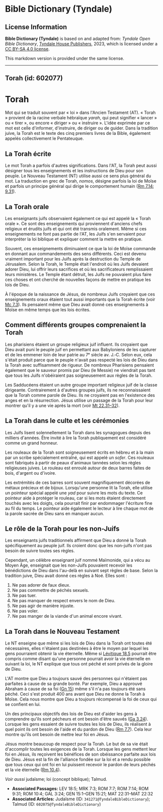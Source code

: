 # Bible Dictionary (Tyndale)

## License Information

**Bible Dictionary (Tyndale)** is based on and adapted from: _Tyndale Open Bible Dictionary_, [Tyndale House Publishers](https://tyndaleopenresources.com/), 2023, which is licensed under a [CC BY-SA 4.0 license](https://creativecommons.org/licenses/by-sa/4.0/legalcode.en).

This markdown version is provided under the same license.



--------------------------------

## Torah (id: 602077)

Torah
=====

Mot qui se traduit souvent par « loi » dans l'Ancien Testament (AT). « Torah » provient de la racine verbale hébraïque *yarah*, qui peut signifier « lancer » ou « tirer », ou encore « diriger » ou « instruire ». L'idée exprimée par ce mot est celle d'informer, d'instruire, de diriger ou de guider. Dans la tradition juive, la Torah est le texte des cinq premiers livres de la Bible, également appelés collectivement le Pentateuque.

La Torah écrite
---------------

Le mot Torah a parfois d'autres significations. Dans l'AT, la Torah peut aussi désigner tous les enseignements et les instructions de Dieu pour son peuple. Le Nouveau Testament (NT) utilise aussi ce sens plus général du mot. La traduction en grec de Torah, *nomos*, désigne parfois la loi de Moïse et parfois un principe général qui dirige le comportement humain ([Rm 7\.14](https://ref.ly/Rom7:14); [9\.31](https://ref.ly/Rom9:31)).

**La Torah orale**
------------------

Les enseignants juifs observaient également ce qui est appelé la « Torah orale ». Ce sont des enseignements qui proviennent d'anciens chefs religieux et érudits juifs et qui ont été transmis oralement. Même si ces enseignements ne font pas partie de l'AT, les Juifs s'en servaient pour interpréter la loi biblique et expliquer comment la mettre en pratique.

Souvent, ces enseignements diminuaient ce que la loi de Moïse commande en donnant aux commandements des sens différents. Ceci est devenu vraiment important pour les Juifs après la destruction du Temple de Jérusalem. Selon la Torah, le Temple était l'endroit où les Juifs devaient adorer Dieu, lui offrir leurs sacrifices et où les sacrificateurs remplissaient leurs ministères. Le Temple étant détruit, les Juifs ne pouvaient plus faire ces choses et ont cherché de nouvelles façons de mettre en pratique les lois de Dieu.

À l'époque de la naissance de Jésus, de nombreux Juifs croyaient que ces enseignements oraux étaient tout aussi importants que la Torah écrite (voir [Mc 7\.3](https://ref.ly/Mark7:3)). Ils pensaient même que Dieu avait donné ces enseignements à Moïse en même temps que les lois écrites.

Comment différents groupes comprenaient la Torah
------------------------------------------------

Les pharisiens étaient un groupe religieux juif influent. Ils croyaient que Dieu avait puni le peuple juif en permettant aux Babyloniens de les capturer et de les emmener loin de leur patrie au 7ᵉ siècle av. J.‑C. Selon eux, cela s'était produit parce que le peuple n'avait pas respecté les lois de Dieu dans la Torah avec suffisamment de rigueur. De nombreux Pharisiens pensaient également que le sauveur promis par Dieu (le Messie) ne viendrait pas tant que tous les Juifs n'obéiraient pas soigneusement aux règles de la Torah.

Les Sadducéens étaient un autre groupe important religieux juif de la classe dirigeante. Contrairement à d'autres groupes juifs, ils ne reconnaissaient que la Torah comme parole de Dieu. Ils ne croyaient pas en l'existence des anges et en la résurrection. Jésus utilise un passage de la Torah pour leur montrer qu'il y a une vie après la mort (voir [Mt 22\.31–32](https://ref.ly/Matt22:31-Matt22:32)).

**La Torah dans le culte et les cérémonies**
--------------------------------------------

Les Juifs lisent solennellement la Torah dans les synagogues depuis des milliers d'années. Être invité à lire la Torah publiquement est considéré comme un grand honneur.

Les rouleaux de la Torah sont soigneusement écrits en hébreu et à la main par un scribe spécialement entraîné, qui est appelé un *sofer*. Ces rouleaux sont fabriqués à partir de peaux d'animaux tannées selon les règles religieuses juives. Le rouleau est enroulé autour de deux barres faites de bois, d'argent ou d'ivoire.

Les extrémités de ces barres sont souvent magnifiquement décorées de métaux précieux et de bijoux. Lorsqu'une personne lit la Torah, elle utilise un pointeur spécial appelé une *yad* pour suivre les mots du texte. Ce pointeur aide à protéger le rouleau, car si les mots étaient directement touchés avec les doigts, cela pourrait finir par endommager l'écriture fine au fil du temps. Le pointeur aide également le lecteur à lire chaque mot de la parole sacrée de Dieu sans en manquer aucun.

Le rôle de la Torah pour les non\-Juifs
---------------------------------------

Les enseignants juifs traditionnels affirment que Dieu a donné la Torah spécifiquement au peuple juif. Ils croient donc que les non\-juifs n'ont pas besoin de suivre toutes ses règles.

Cependant, un célèbre enseignant juif nommé Maïmonide, qui a vécu au Moyen Âge, enseignait que les non\-Juifs pouvaient recevoir les bénédictions de Dieu dans l'au\-delà en suivant sept règles de base. Selon la tradition juive, Dieu avait donné ces règles à Noé. Elles sont :

1. Ne pas adorer de faux dieux.
2. Ne pas commettre de péchés sexuels.
3. Ne pas tuer.
4. Ne pas manquer de respect envers le nom de Dieu.
5. Ne pas agir de manière injuste.
6. Ne pas voler.
7. Ne pas manger de la viande d'un animal encore vivant.

La Torah dans le Nouveau Testament
----------------------------------

Le NT enseigne que même si les lois de Dieu dans la Torah ont toutes été nécessaires, elles n'étaient pas destinées à être le moyen par lequel les gens pourraient obtenir la vie éternelle. Même si [Lévitique 18\.5](https://ref.ly/Lev18:5) pourrait être compris comme disant qu'une personne pourrait avoir la vie éternelle en suivant la loi, le NT explique que tous ont péché et sont privés de la gloire de Dieu.

L'AT montre que Dieu a toujours sauvé des personnes qui n'étaient pas parfaites à cause de sa grande bonté. Par exemple, Dieu a approuvé Abraham à cause de sa foi ([Gn 15](https://ref.ly/Gen15:1-Gen15:21)) même s'il n'a pas toujours été sans péché. Ceci s'est produit 400 ans avant que Dieu ne donne la Torah à Moïse. Cela nous montre que Dieu a toujours récompensé la foi de ceux qui se confient en lui.

Un des principaux objectifs des lois de Dieu est d'aider les gens à comprendre qu'ils sont pécheurs et ont besoin d'être sauvés ([Ga 3\.24](https://ref.ly/Gal3:24)). Lorsque les gens essaient de suivre toutes les lois de Dieu, ils réalisent à quel point ils ont besoin de l'aide et du pardon de Dieu ([Rm 7\.7](https://ref.ly/Rom7:7)). Cela leur montre qu'ils ont besoin de mettre leur foi en Jésus.

Jésus montre beaucoup de respect pour la Torah. Le but de sa vie était d'accomplir toutes les exigences de la Torah. Lorsque les gens mettent leur foi en Jésus, ils reçoivent les bénéfices de son obéissance parfaite aux lois de Dieu. Jésus est la fin de l'alliance fondée sur la loi et a rendu possible que tous ceux qui ont foi en lui puissent recevoir le pardon de leurs péchés et la vie éternelle ([Rm 10\.4](https://ref.ly/Rom10:4)).

*Voir aussi* judaïsme; loi (concept biblique); Talmud.

* **Associated Passages:** LEV 18:5; MRK 7:3; ROM 7:7; ROM 7:14; ROM 9:31; ROM 10:4; GAL 3:24; GEN 15:1–GEN 15:21; MAT 22:31–MAT 22:32
* **Associated Articles:** Judaïsme (ID: `341271@TyndaleBibleDictionary`); Talmud (ID: `602075@TyndaleBibleDictionary`)

